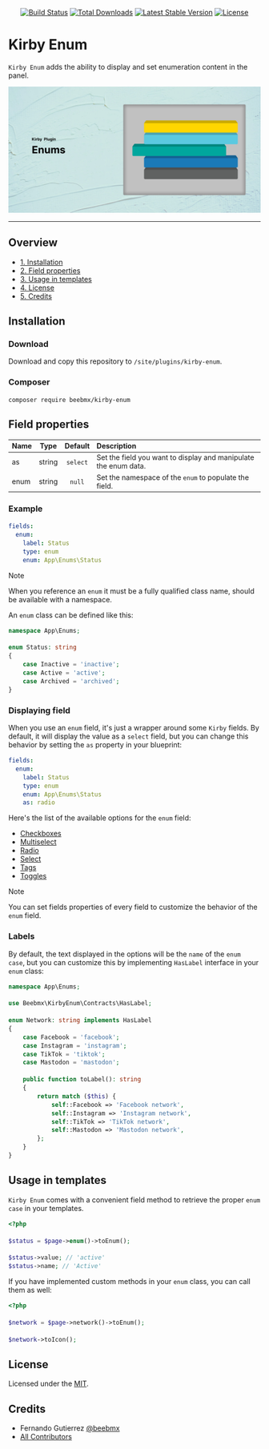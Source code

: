 <p align="center">
<a href="https://github.com/beebmx/kirby-enum/actions"><img src="https://img.shields.io/github/actions/workflow/status/beebmx/kirby-enum/tests.yml?branch=main" alt="Build Status"></a>
<a href="https://packagist.org/packages/beebmx/kirby-enum"><img src="https://img.shields.io/packagist/dt/beebmx/kirby-enum" alt="Total Downloads"></a>
<a href="https://packagist.org/packages/beebmx/kirby-enum"><img src="https://img.shields.io/packagist/v/beebmx/kirby-enum" alt="Latest Stable Version"></a>
<a href="https://packagist.org/packages/beebmx/kirby-enum"><img src="https://img.shields.io/packagist/l/beebmx/kirby-enum" alt="License"></a>
</p>

# Kirby Enum

`Kirby Enum` adds the ability to display and set enumeration content in the panel.

![Kirby Courier example](/.github/assets/banner.jpg)

****

## Overview

- [1. Installation](#installation)
- [2. Field properties](#field-properties)
- [3. Usage in templates](#usage-in-templates)
- [4. License](#license)
- [5. Credits](#credits)

## Installation

### Download

Download and copy this repository to `/site/plugins/kirby-enum`.

### Composer

```
composer require beebmx/kirby-enum
```

## Field properties

| Name |  Type  | Default  | Description                                                     |
|:-----|:------:|:--------:|:----------------------------------------------------------------|
| as   | string | `select` | Set the field you want to display and manipulate the enum data. |
| enum | string |  `null`  | Set the namespace of the `enum` to populate the field.          |


### Example

```yaml
fields:
  enum:
    label: Status
    type: enum
    enum: App\Enums\Status
```

> [!NOTE]
> When you reference an `enum` it must be a fully qualified class name,
> should be available with a namespace.

An `enum` class can be defined like this:

```php
namespace App\Enums;

enum Status: string
{
    case Inactive = 'inactive';
    case Active = 'active';
    case Archived = 'archived';
}
```

### Displaying field

When you use an `enum` field, it's just a wrapper around some `Kirby` fields. By default, it will display the value as a `select` field,
but you can change this behavior by setting the `as` property in your blueprint:

```yaml
fields:
  enum:
    label: Status
    type: enum
    enum: App\Enums\Status
    as: radio
```

Here's the list of the available options for the `enum` field:

- [Checkboxes](https://getkirby.com/docs/reference/panel/fields/checkboxes)
- [Multiselect](https://getkirby.com/docs/reference/panel/fields/multiselect)
- [Radio](https://getkirby.com/docs/reference/panel/fields/radio)
- [Select](https://getkirby.com/docs/reference/panel/fields/select)
- [Tags](https://getkirby.com/docs/reference/panel/fields/tags)
- [Toggles](https://getkirby.com/docs/reference/panel/fields/toggles)

> [!NOTE]
> You can set fields properties of every field to customize the behavior of the `enum` field.

### Labels

By default, the text displayed in the options will be the `name` of the `enum case`, but you can customize this by implementing `HasLabel` interface in your `enum` class:

```php
namespace App\Enums;

use Beebmx\KirbyEnum\Contracts\HasLabel;

enum Network: string implements HasLabel
{
    case Facebook = 'facebook';
    case Instagram = 'instagram';
    case TikTok = 'tiktok';
    case Mastodon = 'mastodon';

    public function toLabel(): string
    {
        return match ($this) {
            self::Facebook => 'Facebook network',
            self::Instagram => 'Instagram network',
            self::TikTok => 'TikTok network',
            self::Mastodon => 'Mastodon network',
        };
    }
}
```

## Usage in templates

`Kirby Enum` comes with a convenient field method to retrieve the proper `enum case` in your templates.

```php
<?php

$status = $page->enum()->toEnum();

$status->value; // 'active'
$status->name; // 'Active'
```

If you have implemented custom methods in your `enum` class, you can call them as well:

```php
<?php

$network = $page->network()->toEnum();

$network->toIcon();
```

## License

Licensed under the [MIT](LICENSE.md).

## Credits

- Fernando Gutierrez [@beebmx](https://github.com/beebmx)
- [All Contributors](../../contributors)
